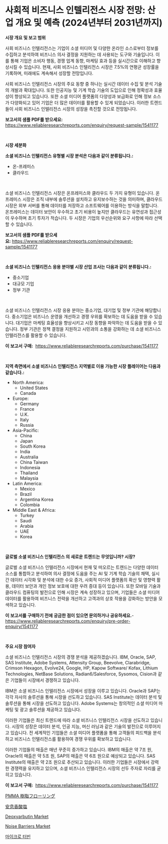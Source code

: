 <p><h1>사회적 비즈니스 인텔리전스 시장 전망: 산업 개요 및 예측 (2024년부터 2031년까지)</h1></p><p><strong>시장 개요 및 보고 범위</strong></p>
<p><p>사회 비즈니스 인텔리전스는 기업이 소셜 미디어 및 다양한 온라인 소스로부터 정보를 수집하고 분석하여 비즈니스 의사 결정을 지원하는 데 사용되는 도구와 기술입니다. 이를 통해 기업은 소비자 행동, 경쟁 업계 동향, 마케팅 효과 등을 실시간으로 이해하고 향상시킬 수 있습니다. 현재, 사회 비즈니스 인텔리전스 시장은 7.5%의 연평균 성장률을 기록하며, 미래에도 계속해서 성장할 전망입니다. </p><p>사회 비즈니스 인텔리전스 시장의 주요 동향 중 하나는 실시간 데이터 수집 및 분석 기술의 개발과 확대입니다. 또한 인공지능 및 기계 학습 기술의 도입으로 인해 정확성과 효율성이 향상되고 있습니다. 또한 소셜 미디어 플랫폼의 다양성과 보급화로 인해 정보 소스가 다양화되고 있어 기업은 더 많은 데이터를 활용할 수 있게 되었습니다. 이러한 트렌드들이 사회 비즈니스 인텔리전스 시장의 성장을 촉진할 것으로 전망됩니다.</p></p>
<p><strong>보고서의 샘플 PDF를 받으세요:</strong> <a href="https://www.reliableresearchreports.com/enquiry/request-sample/1541177">https://www.reliableresearchreports.com/enquiry/request-sample/1541177</a></p>
<p>&nbsp;</p>
<p><strong>시장 세분화</strong></p>
<p><strong>소셜 비즈니스 인텔리전스 유형별 시장 분석은 다음과 같이 분류됩니다.:</strong></p>
<p><ul><li>온-프레미스</li><li>클라우드</li></ul></p>
<p>&nbsp;</p>
<p><p>소셜 비즈니스 인텔리전스 시장은 온프레미스와 클라우드 두 가지 유형이 있습니다. 온프레미스 시장은 조직 내부에 솔루션을 설치하고 유지보수하는 것을 의미하며, 클라우드 시장은 외부 서버를 통해 데이터를 저장하고 소프트웨어를 이용하는 방식을 말합니다. 온프레미스는 데이터 보안이 우수하고 초기 비용이 높지만 클라우드는 유연성과 접근성이 우수하며 초기 투자가 적습니다. 두 시장은 기업의 우선순위와 요구 사항에 따라 선택할 수 있습니다.</p></p>
<p><strong>보고서의 샘플 PDF를 받으세요:</strong>&nbsp;<a href="https://www.reliableresearchreports.com/enquiry/request-sample/1541177">https://www.reliableresearchreports.com/enquiry/request-sample/1541177</a></p>
<p>&nbsp;</p>
<p><strong> 소셜 비즈니스 인텔리전스 응용 분야별 시장 산업 조사는 다음과 같이 분류됩니다.:</strong></p>
<p><ul><li>중소기업</li><li>대규모 기업</li><li>정부 기관</li></ul></p>
<p>&nbsp;</p>
<p><p>소셜 비즈니스 인텔리전스 시장 응용 분야는 중소기업, 대기업 및 정부 기관에 해당합니다. 중소기업은 비즈니스 운영을 개선하고 경쟁 우위를 확보하는 데 도움을 받을 수 있습니다. 대기업은 마케팅 효율성을 향상시키고 시장 동향을 파악하는 데 도움을 받을 수 있습니다. 정부 기관은 정책 결정을 지원하고 시민과의 소통을 강화하는 데 소셜 비즈니스 인텔리전스를 활용할 수 있습니다.</p></p>
<p><strong>이 보고서 구매:</strong>&nbsp; <a href="https://www.reliableresearchreports.com/purchase/1541177">https://www.reliableresearchreports.com/purchase/1541177</a></p>
<p>&nbsp;</p>
<p><strong>지역 측면에서 소셜 비즈니스 인텔리전스 지역별로 이용 가능한 시장 플레이어는 다음과 같습니다.:</strong></p>
<p><ul>
    <li>
        North America:
        <ul>
            <li>United States</li>
            <li>Canada</li>
        </ul>
    </li>
    <li>
        Europe:
        <ul>
            <li>Germany</li>
            <li>France</li>
            <li>U.K.</li>
            <li>Italy</li>
            <li>Russia</li>
        </ul>
    </li>
    <li>
        Asia-Pacific:
        <ul>
            <li>China</li>
            <li>Japan</li>
            <li>South Korea</li>
            <li>India</li>
            <li>Australia</li>
            <li>China Taiwan</li>
            <li>Indonesia</li>
            <li>Thailand</li>
            <li>Malaysia</li>
        </ul>
    </li>
    <li>
        Latin America:
        <ul>
            <li>Mexico</li>
            <li>Brazil</li>
            <li>Argentina Korea</li>
            <li>Colombia</li>
        </ul>
    </li>
    <li>
        Middle East & Africa:
        <ul>
            <li>Turkey</li>
            <li>Saudi</li>
            <li>Arabia</li>
            <li>UAE</li>
            <li>Korea</li>
        </ul>
    </li>
    </ul></p>
<p>&nbsp;</p>
<p><strong>글로벌 소셜 비즈니스 인텔리전스 의 새로운 트렌드는 무엇입니까? 시장?</strong></p>
<p><p>글로벌 소셜 비즈니스 인텔리전스 시장에서 현재 및 떠오르는 트렌드는 다양한 데이터 소스를 통합하고 분석하여 의사 결정에 도움을 주는 AI 및 기계 학습 기술의 채택, 실시간 데이터 시각화 및 분석에 대한 수요 증가, 사회적 미디어 플랫폼의 확산 및 영향력 활용, 데이터 보안과 개인 정보 보호에 대한 우려 증대 등이 있습니다. 또한 모바일 기술과 클라우드 컴퓨팅의 발전으로 인해 시장은 계속 성장하고 있으며, 기업들은 소셜 미디어 데이터를 활용하여 비즈니스 전략을 개선하고 고객과의 상호 작용을 강화하는 방안을 모색하고 있습니다.</p></p>
<p><strong>이 보고서를 구매하기 전에 궁금한 점이 있으면 문의하거나 공유하세요.</strong>- <a href="https://www.reliableresearchreports.com/enquiry/pre-order-enquiry/1541177">https://www.reliableresearchreports.com/enquiry/pre-order-enquiry/1541177</a></p>
<p>&nbsp;</p>
<p><strong>주요 시장 참여자</strong></p>
<p><p>소셜 비즈니스 인텔리전스 시장의 경쟁 분석을 제공하겠습니다. IBM, Oracle, SAP, SAS Institute, Adobe Systems, Attensity Group, Beevolve, Clarabridge, Crimson Hexagon, Evolve24, Google, HP, Kapow Software/ Kofax, Lithium Technologies, NetBase Solutions, Radian6/Salesforce, Sysomos, Cision과 같은 기업들이 시장에서 경쟁하고 있습니다. </p><p>IBM은 소셜 비즈니스 인텔리전스 시장에서 성장을 이루고 있습니다. Oracle과 SAP는 각각 자사의 솔루션을 통해 시장을 선도하고 있습니다. SAS Institute는 데이터 분석 및 솔루션을 통해 시장을 선도하고 있습니다. Adobe Systems는 창의적인 소셜 미디어 마케팅 및 광고 솔루션을 제공하고 있습니다.</p><p>이러한 기업들은 최신 트렌드에 따라 소셜 비즈니스 인텔리전스 시장을 선도하고 있습니다. 시장의 성장은 데이터 분석, 인공 지능, 머신 러닝과 같은 기술의 발전으로 이루어지고 있습니다. 전 세계적인 기업들은 소셜 미디어 플랫폼을 통해 고객들의 피드백을 분석하고 비즈니스 인텔리전스를 활용하여 경쟁 우위를 확보하고 있습니다.</p><p>이러한 기업들의 매출은 매년 꾸준히 증가하고 있습니다. IBM의 매출은 약 7조 원, Oracle의 매출은 약 5조 원, SAP의 매출은 약 6조 원으로 예상되고 있습니다. SAS Institute의 매출은 약 2조 원으로 추산되고 있습니다. 이러한 기업들은 시장에서 강력한 경쟁력을 유지하고 있으며, 소셜 비즈니스 인텔리전스 시장의 선두 주자로 자리를 굳히고 있습니다.</p></p>
<p><strong>이 보고서 구매:</strong>&nbsp;&nbsp;<a href="https://www.reliableresearchreports.com/purchase/1541177">https://www.reliableresearchreports.com/purchase/1541177</a></p>
<p><p><a href="https://medium.com/@boydyundt1/pmma%E6%A8%B9%E8%84%82%E5%BA%8A%E5%B8%82%E5%A0%B4-2031%E5%B9%B4%E3%81%BE%E3%81%A7%E3%81%AE%E6%88%90%E5%8A%9F%E3%81%99%E3%82%8B%E3%83%93%E3%82%B8%E3%83%8D%E3%82%B9%E6%88%A6%E7%95%A5%E3%81%AE%E9%8D%B5-fae9e146112f">PMMA 樹脂フローリング</a></p><p><a href="https://medium.com/@boydyundt1/%E3%83%99%E3%83%B3%E3%82%BE%E9%85%B8%E5%A1%A9%E5%B8%82%E5%A0%B4-2031%E5%B9%B4%E3%81%BE%E3%81%A7%E3%81%AE%E5%8B%95%E5%90%91-%E4%BA%88%E6%B8%AC-%E7%AB%B6%E4%BA%89%E5%88%86%E6%9E%90-3ecba5e89af6">安息香酸塩</a></p><p><a href="https://picayune-night-cbd.notion.site/Deoxyarbutin-Market-with-the-goal-of-estimating-the-market-size-and-future-growth-potential-of-vario-8b22ec6b5e20456cb202e52ce91cf068">Deoxyarbutin Market</a></p><p><a href="https://artistic-helicopter-ca9.notion.site/Noise-Barriers-Market-Analysis-Examines-its-Scope-on-Growth-Opportunities-and-Forecasted-Trends-Spa-52dab117521e42b99781dd38c7fd9b8e">Noise Barriers Market</a></p><p><a href="https://github.com/akzkkws047661437/Market-Research-Report-List-1/blob/main/2649373189008.md">마이크로 터빈</a></p></p>

